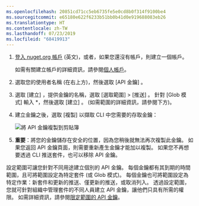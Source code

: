 ```yaml
---
ms.openlocfilehash: 20851cd71cc5eb6735fe5e0cd8b0f314f9100be4
ms.sourcegitcommit: e65180e622f6233b51bb0b41d0e919688083eb26
ms.translationtype: HT
ms.contentlocale: zh-TW
ms.lasthandoff: 07/23/2019
ms.locfileid: "68419913"
---
```

1. [登入 nuget.org 帳戶](https://www.nuget.org/users/account/LogOn?returnUrl=%2F) \(英文\)，或者，如果您還沒有帳戶，則建立一個帳戶。

   如需有關建立帳戶的詳細資訊，請參閱[個人帳戶](../../nuget-org/individual-accounts.md)。

1. 選取您的使用者名稱 (在右上方)，然後選取 [API 金鑰]  。

1. 選取 [建立]  ，提供金鑰的名稱，選取 [選取範圍] > [推送]  。 針對 [Glob 模式]  輸入 *，然後選取 [建立]  。 (如需範圍的詳細資訊，請參閱下方)。

1. 建立金鑰之後，選取 [複製]  以擷取 CLI 中您需要的存取金鑰：

    ![將 API 金鑰複製到剪貼簿](../media/QS_Create-02-APIKey.png)

1. **重要**：將您的金鑰儲存在安全的位置，因為您稍後就無法再次複製此金鑰。 如果您返回 API 金鑰頁面，則需要重新產生金鑰才能加以複製。 如果您不再想要透過 CLI 推送套件，也可以移除 API 金鑰。

設定範圍可讓您針對不同用途建立個別的 API 金鑰。 每個金鑰都有其到期的時間範圍，且可將範圍設定為特定套件 (或 Glob 模式)。 每個金鑰也可將範圍設定為特定作業：新套件和更新的推送、僅更新的推送，或取消列入。 透過設定範圍，您就可針對組織中管理套件的不同人員建立 API 金鑰，讓他們只具有所需的權限。 如需詳細資訊，請參閱[限定範圍的 API 金鑰](../../nuget-org/scoped-api-keys.md)。